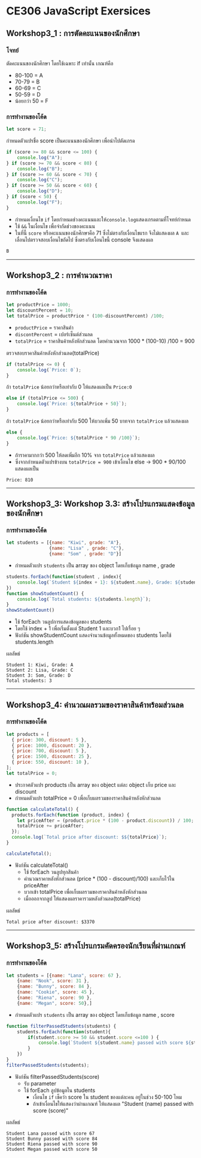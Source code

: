 # CE306 JavaScript Exersices


## Workshop3_1 : การตัดคะแนนของนักศึกษา

### โจทย์
ตัดคะแนนของนักศึกษา โดยใช้เฉพาะ if เท่านั้น เกณฑ์คือ
- 80-100 = A
- 70-79 = B
- 60-69 = C
- 50-59 = D
- น้อยกว่า 50 = F


### การทำงานของโค้ด
``` javascript 
let score = 71; 
```
กำหนดตัวแปรชื่อ score เป็นคะแนนของนักศึกษา เพื่อนำไปตัดเกรด

``` javascript
if (score >= 80 && score <= 100) {
    console.log("A");
} if (score >= 70 && score < 80) {
    console.log("B");
} if (score >= 60 && score < 70) {
    console.log("C");
} if (score >= 50 && score < 60) {
    console.log("D");
} if (score < 50) {
    console.log("F");
}
```
- กำหนดเงื่อนไข ```if``` โดยกำหนดช่วงคะแนนและให้```console.log```แสดงเกรดตามที่โจทย์กำหนด
- ใช้ ```&&``` ในเงื่อนไข เพื่อจำกัดช่วงของคะแนน
- ในที่นี้ ```score``` หรือคะแนนของนักศึกษาคือ 71 ซึ่งไม่ตรงกับเงื่อนไขแรก จึงไม่แสดงผล ```A ```และเลื่อนไปตรวจสอบเงื่อนไขถัดไป ซึ่งตรงกับเงื้อนไขนี้ console จึงแสดงผล

```javascript
B
```

---

## Workshop3_2 : การคํานวณราคา

### การทำงานของโค้ด
```javascript
let productPrice = 1000;
let discountPercent = 10;
let totalPrice = productPrice * (100-discountPercent) /100;
```
- ```productPrice``` = ราคาสินค้า
- ```discontPercent``` = เปอร์เซ็นต์ส่วนลด
- ```totalPrice``` = ราคาสินค้าหลังหักส่วนลด โดยคำนวณจาก 1000 * (100-10) /100 = 900

ตรวจสอบราคาสินค้าหลังหักส่วนลด(totalPrice)
```javascript
if (totalPrice <= 0) {
    console.log(`Price: 0`);
}
```
ถ้า ```totalPrice``` น้อยกว่าหรือเท่ากับ 0 ให้แสดงผลเป็น ```Price:0```

```javascript
else if (totalPrice <= 500) {
    console.log(`Price: ${totalPrice + 50}`);
}
```
ถ้า ```totalPrice``` น้อยกว่าหรือเท่ากับ 500 ให้บวกเพิ่ม 50 บาทจาก ```totalPrice``` แล้วแสดงผล

```javascript
else {
    console.log(`Price: ${totalPrice * 90 /100}`);
}
```
- ถ้าราคามากกว่า 500 ให้ลดเพิ่มอีก 10% จาก ```totalPrice``` แล้วแสดงผล
- ซึ่งจากกำหนดตัวแปรข้างบน ```totalPrice = 900``` เข้าเงื่อนไข else -> 900 * 90/100 แสดงผลเป็น
```
Price: 810
```

---

## Workshop3_3: Workshop 3.3: สร้างโปรแกรมแสดงข้อมูลของนักศึกษา

### การทำงานของโค้ด
```javascript
let students = [{name: "Kiwi", grade: "A"},
                {name: "Lisa" , grade: "C"},
                {name: "Som" , grade: "D"}]
```
- กำหนดตัวแปร ```students``` เป็น array ของ object โดยเก็บข้อมูล name , grade 
```javascript
students.forEach(function(student , index){
    console.log(`Student ${index + 1}: ${student.name}, Grade: ${student.grade}`);
}) 
function showStudentCount() {
    console.log(`Total students: ${students.length}`);
}
showStudentCount()

```
- ใช้ forEach วนลูปการแสดงข้อมูลของ students
- โดยใช้ index + 1 เพื่อเริ่มตั้งแต่ Student 1 และบวก1 ไปเรื่อย ๆ
- ฟังก์ชัน showStudentCount แสดงจำนวนข้อมูลทั้งหมดของ students โดยใช้ students.length

ผลลัพธ์
```
Student 1: Kiwi, Grade: A
Student 2: Lisa, Grade: C
Student 3: Som, Grade: D
Total students: 3
```
---

## Workshop3_4: คำนวณผลรวมของราคาสินค้าพร้อมส่วนลด

### การทำงานของโค้ด
```javascript
let products = [
  { price: 300, discount: 5 },
  { price: 1000, discount: 20 },
  { price: 700, discount: 5 },
  { price: 1500, discount: 25 },
  { price: 550, discount: 10 },
];
let totalPrice = 0;
```
- ประกาศตัวแปร products เป็น array ของ object แต่ละ object เก็บ price และ discount
- กำหนดตัวแปร totalPrice = 0 เพื่อเก็บผลรวมของราคาสินค้าหลังหักส่วนลด

```javascript
function calculateTotal() {
  products.forEach(function (product, index) {
    let priceAfter = (product.price * (100 - product.discount)) / 100;
    totalPrice += priceAfter;
  });
  console.log(`Total price after discount: $${totalPrice}`);
}

calculateTotal();
```
- ฟังก์ชัน calculateTotal()
    - ใช้ forEach วนลูปทุกสินค้า
    - คำนวณราคาหลังหักส่วนลด (price * (100 - discount)/100) และเก็บไว้ใน priceAfter
    - บวกเข้า totalPrice เพื่อเก็บผลรวมของราคาสินค้าหลังหักส่วนลด
    - เมื่อออกจากลูป ให้แสดงผลราคารวมหลังส่วนลด(totalPrice)

ผลลัพธ์
```
Total price after discount: $3370
```

---

## Workshop3_5: สร้างโปรแกรมคัดครองนักเรียนที่ผ่านเกณฑ์

### การทำงานของโค้ด
```javascript
let students = [{name: "Lana", score: 67 },
    {name: "Nook", score: 31 },
    {name: "Bunny", score: 84 },
    {name: "Cookie", score: 45 },
    {name: "Riena", score: 90 },
    {name: "Megan", score: 50},]
```
- กำหนดตัวแปร ```students``` เป็น array ของ object โดยเก็บข้อมูล name , score

```javascript
function filterPassedStudents(students) {
    students.forEach(function(student){
        if(student.score >= 50 && student.score <=100 ) {
            console.log(`Student ${student.name} passed with score ${student.score}`);
        }
    })
}
filterPassedStudents(students);
```
- ฟังก์ชัน filterPassedStudents(score)
    - รับ parameter
    - ใช้ forEach ลูปข้อมูลใน students
        - เงื่อนไข ```if``` เช็คว่า score ใน student ของแต่ละคน อยู่ในช่วง 50-100 ไหม
        - ถ้าเข้าเงื่อนไขให้แสดงว่าผ่านเกณฑ์ ให้แสดงผล "Student (name) passed with score (score)"

ผลลัพธ์
```
Student Lana passed with score 67
Student Bunny passed with score 84
Student Riena passed with score 90
Student Megan passed with score 50
```